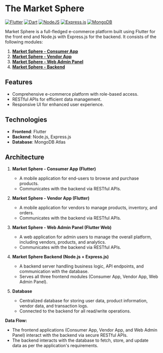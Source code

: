 # The Market Sphere
[![Flutter](https://img.shields.io/badge/Flutter-02569B?logo=flutter&logoColor=fff)](#)
[![Dart](https://img.shields.io/badge/Dart-%230175C2.svg?logo=dart&logoColor=white)](#)
[![NodeJS](https://img.shields.io/badge/Node.js-6DA55F?logo=node.js&logoColor=white)](#)
[![Express.js](https://img.shields.io/badge/Express.js-%23404d59.svg?logo=express&logoColor=%2361DAFB)](#)
[![MongoDB](https://img.shields.io/badge/MongoDB-%234ea94b.svg?logo=mongodb&logoColor=white)](#)

Market Sphere is a full-fledged e-commerce platform built using Flutter for the front end and Node.js with Express.js for the backend. It consists of the following modules:

1. **[Market Sphere - Consumer App](https://github.com/SanjayKParida/market-sphere)**
2. **[Market Sphere - Vendor App](https://github.com/SanjayKParida/market-sphere-vendor)**
3. **[Market Sphere - Web Admin Panel](https://github.com/SanjayKParida/market-sphere-web-admin-panel)**
4. **[Market Sphere - Backend](https://github.com/SanjayKParida/market-sphere-backend)**

## Features
- Comprehensive e-commerce platform with role-based access.
- RESTful APIs for efficient data management.
- Responsive UI for enhanced user experience.

## Technologies
- **Frontend**: Flutter
- **Backend**: Node.js, Express.js
- **Database**: MongoDB Atlas

## Architecture
1. **Market Sphere - Consumer App (Flutter)**
   - A mobile application for end-users to browse and purchase products.
   - Communicates with the backend via RESTful APIs.

2. **Market Sphere - Vendor App (Flutter)**
   - A mobile application for vendors to manage products, inventory, and orders.
   - Communicates with the backend via RESTful APIs.

3. **Market Sphere - Web Admin Panel (Flutter Web)**
   - A web application for admin users to manage the overall platform, including vendors, products, and analytics.
   - Communicates with the backend via RESTful APIs.

4. **Market Sphere Backend (Node.js + Express.js)**
   - A backend server handling business logic, API endpoints, and communication with the database.
   - Serves all three frontend modules (Consumer App, Vendor App, Web Admin Panel).

5. **Database**
   - Centralized database for storing user data, product information, vendor data, and transaction logs.
   - Connected to the backend for all read/write operations.

**Data Flow:**
- The frontend applications (Consumer App, Vendor App, and Web Admin Panel) interact with the backend via secure RESTful APIs.
- The backend interacts with the database to fetch, store, and update data as per the application's requirements.

